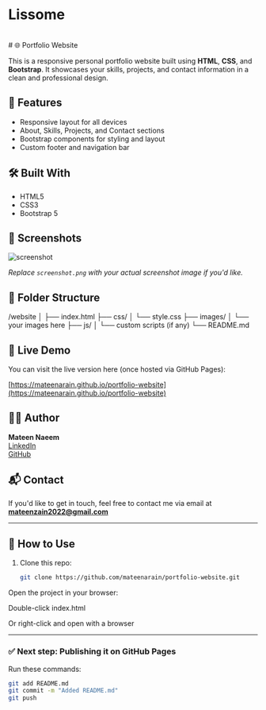 # Lissome
<br>
# 🌐 Portfolio Website

This is a responsive personal portfolio website built using **HTML**, **CSS**, and **Bootstrap**. It showcases your skills, projects, and contact information in a clean and professional design.

## 🚀 Features

- Responsive layout for all devices
- About, Skills, Projects, and Contact sections
- Bootstrap components for styling and layout
- Custom footer and navigation bar

## 🛠️ Built With

- HTML5
- CSS3
- Bootstrap 5

## 📸 Screenshots

![screenshot](screenshot.png)

*Replace `screenshot.png` with your actual screenshot image if you'd like.*

## 📁 Folder Structure

/website
│
├── index.html
├── css/
│ └── style.css
├── images/
│ └── your images here
├── js/
│ └── custom scripts (if any)
└── README.md


## 🔗 Live Demo

You can visit the live version here (once hosted via GitHub Pages):

[https://mateenarain.github.io/portfolio-website](https://mateenarain.github.io/portfolio-website)

## 🧑‍💻 Author

**Mateen Naeem**  
[LinkedIn](https://www.linkedin.com/in/mateenarain)  
[GitHub](https://github.com/mateenarain)

## 📬 Contact

If you'd like to get in touch, feel free to contact me via email at **mateenzain2022@gmail.com**

---

## 🌟 How to Use

1. Clone this repo:
   ```bash
   git clone https://github.com/mateenarain/portfolio-website.git

Open the project in your browser:

Double-click index.html

Or right-click and open with a browser


---

### ✅ Next step: Publishing it on GitHub Pages

Run these commands:

```bash
git add README.md
git commit -m "Added README.md"
git push

